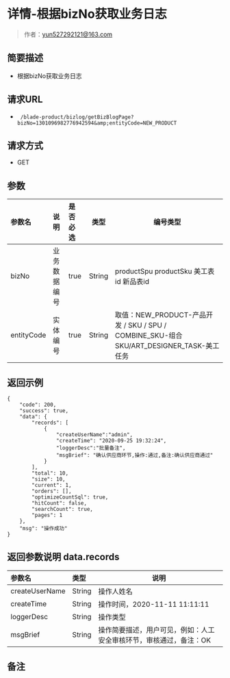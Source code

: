 # 详情-根据bizNo获取业务日志

> 作者：yun527292121@163.com

## 简要描述

- 根据bizNo获取业务日志

## 请求URL
- ` /blade-product/bizlog/getBizBlogPage?bizNo=1301096982776942594&amp;entityCode=NEW_PRODUCT`
  
## 请求方式
- GET

## 参数

|参数名|说明|是否必选|类型|编号类型|
|:----    |:---|:----- |-----   |-----   |
|bizNo |业务数据编号|true |String |productSpu productSku 美工表id 新品表id|
|entityCode |实体编号|true |String |取值：NEW_PRODUCT-产品开发 / SKU / SPU / COMBINE_SKU-组合SKU/ART_DESIGNER_TASK-美工任务|


## 返回示例 

``` 
{
    "code": 200,
    "success": true,
    "data": {
        "records": [
            {
				"createUserName":"admin",
                "createTime": "2020-09-25 19:32:24",
				"loggerDesc":"批量备注",
                "msgBrief": "确认供应商环节,操作:通过,备注:确认供应商通过"
            }	
        ],
        "total": 10,
        "size": 10,
        "current": 1,
        "orders": [],
        "optimizeCountSql": true,
        "hitCount": false,
        "searchCount": true,
        "pages": 1
    },
    "msg": "操作成功"
}
```

## 返回参数说明 data.records

|参数名|类型|说明|
|:-----  |:-----|-----|
|createUserName |String   | 操作人姓名|
|createTime |String   |操作时间，2020-11-11 11:11:11|
|loggerDesc |String   |操作类型|
|msgBrief |String   |操作简要描述，用户可见，例如：人工安全审核环节，审核通过，备注：OK|

## 备注